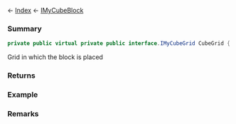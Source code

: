 ← [Index](Api-Index) ← [IMyCubeBlock](VRage.Game.ModAPI.Ingame.IMyCubeBlock)

### Summary

```csharp
private public virtual private public interface.IMyCubeGrid CubeGrid { ; }
```

Grid in which the block is placed

### Returns

### Example

### Remarks

